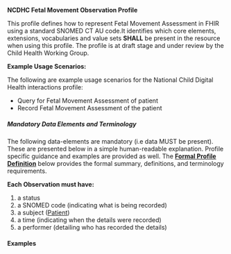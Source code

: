 **NCDHC Fetal Movement Observation Profile**

This profile defines  how to represent Fetal Movement Assessment in FHIR using a standard SNOMED CT AU code.It identifies which core elements, extensions, vocabularies and value sets **SHALL** be present in the resource when using this profile. 
The profile is at draft stage and under review by the Child Health Working Group. 

**Example Usage Scenarios:**

The following are example usage scenarios for the National Child Digital Health interactions
profile:

-   Query for Fetal Movement Assessment of patient
-   Record Fetal Movement Assessment of the patient

##### Mandatory Data Elements and Terminology


The following data-elements are mandatory (i.e data MUST be present). These are presented below in a simple human-readable explanation.  Profile specific guidance and examples are provided as well.  The [**Formal Profile Definition**](#profile) below provides the  formal summary, definitions, and  terminology requirements.  

**Each Observation must have:**

1.  a status  
1.  a SNOMED code (indicating what is being recorded)
1.  a subject ([Patient])
1.  a time (indicating when the details were recorded)
1.	a performer (detailing who has recorded the details)


#### Examples


[extensible]: http://hl7.org/fhir/terminologies.html#extensible
[General Guidance Section]: definitions.html


[Patient]: http://build.fhir.org/ig/hl7au/au-fhir-childhealth/StructureDefinition-ncdhc-patient-expectant-mother.html	